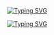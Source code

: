<!-- markdownlint-disable MD033 MD041 -->
<p align="left">
  <a href="https://git.io/typing-svg"><img src="https://readme-typing-svg.demolab.com?font=Press+Start+2P&weight=200&size=18&duration=2000&pause=1000&color=CF0303&background=000000&multiline=true&width=435&height=100&lines=*Hello%2C+stranger;*do+you+think+even+the+worst;*person;*can+change%3F" alt="Typing SVG" /></a>
</p>
<p align="left">
  <a href="https://git.io/typing-svg"><img src="https://readme-typing-svg.demolab.com?font=Press+Start+2P&weight=200&size=18&duration=2000&pause=1000&color=CF0303&background=000000&multiline=true&width=435&height=100&lines=*You%2C+Are;*A+Murderer;*Afterall;"alt="Typing SVG" /></a>
</p>
